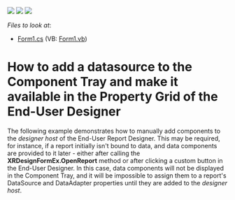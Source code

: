 <!-- default badges list -->
![](https://img.shields.io/endpoint?url=https://codecentral.devexpress.com/api/v1/VersionRange/128598290/13.1.4%2B)
[![](https://img.shields.io/badge/Open_in_DevExpress_Support_Center-FF7200?style=flat-square&logo=DevExpress&logoColor=white)](https://supportcenter.devexpress.com/ticket/details/E1007)
[![](https://img.shields.io/badge/📖_How_to_use_DevExpress_Examples-e9f6fc?style=flat-square)](https://docs.devexpress.com/GeneralInformation/403183)
<!-- default badges end -->
<!-- default file list -->
*Files to look at*:

* [Form1.cs](./CS/Form1.cs) (VB: [Form1.vb](./VB/Form1.vb))
<!-- default file list end -->
# How to add a datasource to the Component Tray and make it available in the Property Grid of the End-User Designer


<p>The following example demonstrates how to manually add components to the <i>designer host</i> of the End-User Report Designer. This may be required, for instance, if a report initially isn't bound to data, and data components are provided to it later - either after calling the <strong>XRDesignFormEx.OpenReport</strong> method or after clicking a custom button in the End-User Designer. In this case, data components will not be displayed in the Component Tray, and it will be impossible to assign them to a report's DataSource and DataAdapter properties until they are added to the <i>designer host</i>.</p>

<br/>



